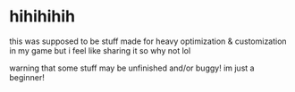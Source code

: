 # hihihihih
this was supposed to be stuff made for heavy optimization & customization in my game but i feel like sharing it so why not lol

warning that some stuff may be unfinished and/or buggy! im just a beginner!
